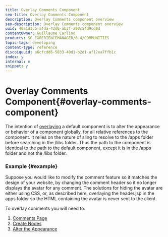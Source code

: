 ```yaml
---
title: Overlay Comments Component
seo-title: Overlay Comments Component
description: Overlay Comments component overview
seo-description: Overlay Comments component overview
uuid: 40a1d3cb-afda-43d6-ab3f-a90c54d9cd0d
contentOwner: Guillaume Carlino
products: SG_EXPERIENCEMANAGER/6.4/COMMUNITIES
topic-tags: developing
content-type: reference
discoiquuid: a6cfcdd6-5833-40d1-b2d1-af12ea7ffb1c
index: y
internal: n
snippet: y
---
```


# Overlay Comments Component{#overlay-comments-component}

The intention of [overlaying](../../communities/using/client-customize.md#overlays) a default component is to alter the appearance or behavior of a component globally, for all relative references to the component. It relies on the nature of sling to resolve to the /apps folder before searching in the /libs folder. Thus the path to the component is identical to the path to the default component, except it is in the /apps folder and not the /libs folder.

### Example {#example}

Suppose you would like to modify the comment feature so it matches the design of your website, by changing the comment header so it no longer displays the avatar for any comment. The solutions for hiding the avatar are either using CSS, or, as described here, overlaying the header.jsp in the apps folder so the HTML containing the avatar is never sent to the client.

To overlay comments you will need to:

1. [Comments Page](../../communities/using/overlay-create-comments-page.md)
1. [Create Nodes](../../communities/using/overlay-create-nodes.md)
1. [Alter the Appearance](../../communities/using/overlay-alter-appearance.md)

